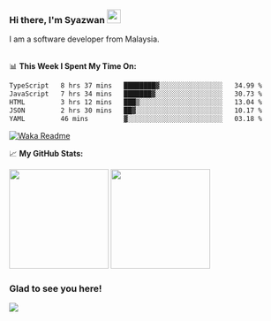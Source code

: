 ### Hi there, I'm Syazwan <img src="https://media.giphy.com/media/hvRJCLFzcasrR4ia7z/giphy.gif" width="25px">
I am a software developer from Malaysia.
<br/><br/>

📊 **This Week I Spent My Time On:**
<!--START_SECTION:waka-->

```txt
TypeScript   8 hrs 37 mins   ████████▓░░░░░░░░░░░░░░░░   34.99 %
JavaScript   7 hrs 34 mins   ███████▓░░░░░░░░░░░░░░░░░   30.73 %
HTML         3 hrs 12 mins   ███▒░░░░░░░░░░░░░░░░░░░░░   13.04 %
JSON         2 hrs 30 mins   ██▓░░░░░░░░░░░░░░░░░░░░░░   10.17 %
YAML         46 mins         ▓░░░░░░░░░░░░░░░░░░░░░░░░   03.18 %
```

<!--END_SECTION:waka-->
[![Waka Readme](https://github.com/syazwanz/syazwanz/actions/workflows/wakatime.yml/badge.svg)](https://github.com/syazwanz/syazwanz/actions/workflows/wakatime.yml)

📈 **My GitHub Stats:**

<p>
  <img height="180em" src="https://github-readme-stats.vercel.app/api?username=syazwanz&show_icons=true&hide_border=false&&count_private=true&include_all_commits=true" />
  <img height="180em" src="https://github-readme-stats.vercel.app/api/top-langs/?username=syazwanz&exclude_repo=KNN-Image-Classification&show_icons=true&hide_border=false&layout=compact&langs_count=8"/>
</p>

### Glad to see you here!
![](https://visitor-badge.glitch.me/badge?page_id=syazwanz.syazwanz)
